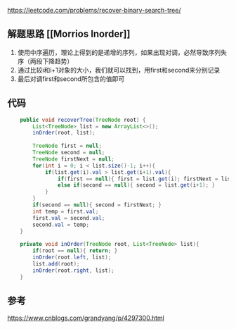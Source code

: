 https://leetcode.com/problems/recover-binary-search-tree/

## 解题思路 [[Morrios Inorder]]
1. 使用中序遍历，理论上得到的是递增的序列，如果出现对调，必然导致序列失序（两段下降趋势）
2. 通过比较i和i+1对象的大小，我们就可以找到，用first和second来分别记录
3. 最后对调first和second所包含的值即可

## 代码
```java
	public void recoverTree(TreeNode root) {
        List<TreeNode> list = new ArrayList<>();
        inOrder(root, list);
        
        TreeNode first = null;
        TreeNode second = null;
        TreeNode firstNext = null;
        for(int i = 0; i < list.size()-1; i++){
            if(list.get(i).val > list.get(i+1).val){
                if(first == null){ first = list.get(i); firstNext = list.get(i+1); }
                else if(second == null){ second = list.get(i+1); }
            }
        }
        if(second == null){ second = firstNext; }
        int temp = first.val;
        first.val = second.val;
        second.val = temp;
    }
    
    private void inOrder(TreeNode root, List<TreeNode> list){
        if(root == null){ return; }
        inOrder(root.left, list);
        list.add(root);
        inOrder(root.right, list);
    }
```

## 参考
https://www.cnblogs.com/grandyang/p/4297300.html